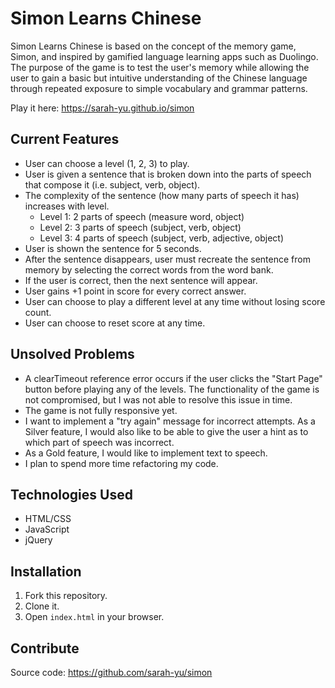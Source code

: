 # Simon Learns Chinese

Simon Learns Chinese is based on the concept of the memory game, Simon, and inspired by gamified language learning apps such as Duolingo. The purpose of the game is to test the user's memory while allowing the user to gain a basic but intuitive understanding of the Chinese language through repeated exposure to simple vocabulary and grammar patterns.

Play it here: https://sarah-yu.github.io/simon


## Current Features

- User can choose a level (1, 2, 3) to play.
- User is given a sentence that is broken down into the parts of speech that compose it (i.e. subject, verb, object).
- The complexity of the sentence (how many parts of speech it has) increases with level.
  - Level 1: 2 parts of speech (measure word, object)
  - Level 2: 3 parts of speech (subject, verb, object)
  - Level 3: 4 parts of speech (subject, verb, adjective, object)
- User is shown the sentence for 5 seconds.
- After the sentence disappears, user must recreate the sentence from memory by selecting the correct words from the word bank.
- If the user is correct, then the next sentence will appear.
- User gains +1 point in score for every correct answer.
- User can choose to play a different level at any time without losing score count.
- User can choose to reset score at any time.


## Unsolved Problems

- A clearTimeout reference error occurs if the user clicks the "Start Page" button before playing any of the levels. The functionality of the game is not compromised, but I was not able to resolve this issue in time.
- The game is not fully responsive yet.
- I want to implement a "try again" message for incorrect attempts. As a Silver feature, I would also like to be able to give the user a hint as to which part of speech was incorrect.
- As a Gold feature, I would like to implement text to speech.
- I plan to spend more time refactoring my code.


## Technologies Used

- HTML/CSS
- JavaScript
- jQuery


## Installation

1. Fork this repository.
2. Clone it.
3. Open ```index.html``` in your browser.


## Contribute

Source code: https://github.com/sarah-yu/simon
